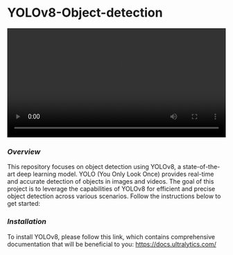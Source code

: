 # YOLOv8-Object-detection

<video width="100%" height="auto" controls autoplay>
  <source src="YOLOv8-Object-detection/tree/main/Images/cars-detection" type="video/mp4">
  Your browser does not support the video tag.
</video>


### *Overview*
This repository focuses on object detection using YOLOv8, a state-of-the-art deep learning model. 
YOLO (You Only Look Once) provides real-time and accurate detection of objects in images and videos.
The goal of this project is to leverage the capabilities of YOLOv8 for efficient and precise
object detection across various scenarios. Follow the instructions below to get started:

### *Installation*
To install YOLOv8, please follow this link, which contains comprehensive 
documentation that will be beneficial to you: https://docs.ultralytics.com/


